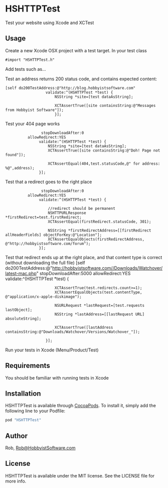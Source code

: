 # HSHTTPTest

Test your website using Xcode and XCTest

## Usage

Create a new Xcode OSX project with a test target.
In your test class 

```#import "HSHTTPTest.h"```

Add tests such as...

Test an address returns 200 status code, and contains expected content:
```
[self do200TestAddress:@"http://blog.hobbyistsoftware.com"
	              validate:^(HSHTTPTest *test) {
	                  NSString *site=[test dataAsString];

	                  XCTAssertTrue([site containsString:@"Messages from Hobbyist Software"]);
	                  }];
```

Test your 404 page works
```[self doTestAddress:@"http://hobbyistsoftware.com/notAPage"
                stopDownloadAfter:0
          allowRedirect:YES
               validate:^(HSHTTPTest *test) {
                   NSString *site=[test dataAsString]; 
                   XCTAssertTrue([site containsString:@"Doh! Page not found"]);
                   
                   XCTAssertEqual(404,test.statusCode,@" for address: %@",address);
               }];
```

Test that a redirect goes to the right place
```[self doTestAddress:@"http://forum.hobbyistsoftware.com"
                stopDownloadAfter:0
          allowRedirect:YES
               validate:^(HSHTTPTest *test) {
                   
                   //redirect should be permanent
                   NSHTTPURLResponse *firstRedirect=test.firstRedirect;
                   XCTAssertEqual(firstRedirect.statusCode, 301);
                   
                   NSString *firstRedirectAddress=[[firstRedirect allHeaderFields] objectForKey:@"Location"];
                   XCTAssertEqualObjects(firstRedirectAddress, @"http://hobbyistsoftware.com/forum");
               }];
```

Test that redirect ends up at the right place, and that content type is correct
(without downloading the full file)
[self do200TestAddress:@"http://hobbyistsoftware.com//Downloads/Watchover/latest-mac.php"
                       stopDownloadAfter:5000
                 allowRedirect:YES
                      validate:^(HSHTTPTest *test) {
                          
                          XCTAssertTrue(test.redirects.count>=1);
                          XCTAssertEqualObjects(test.contentType, @"application/x-apple-diskimage");
      
                          NSURLRequest *lastRequest=[test.requests lastObject];
                          NSString *lastAddress=[[lastRequest URL] absoluteString];
                          
                          XCTAssertTrue([lastAddress containsString:@"Downloads/Watchover/Versions/Watchover_"]);
                          
                      }];


Run your tests in Xcode (Menu/Product/Test)

## Requirements

You should be familiar with running tests in Xcode

## Installation

HSHTTPTest is available through [CocoaPods](http://cocoapods.org). To install
it, simply add the following line to your Podfile:

```ruby
pod "HSHTTPTest"
```

## Author

Rob, Rob@HobbyistSoftware.com

## License

HSHTTPTest is available under the MIT license. See the LICENSE file for more info.
